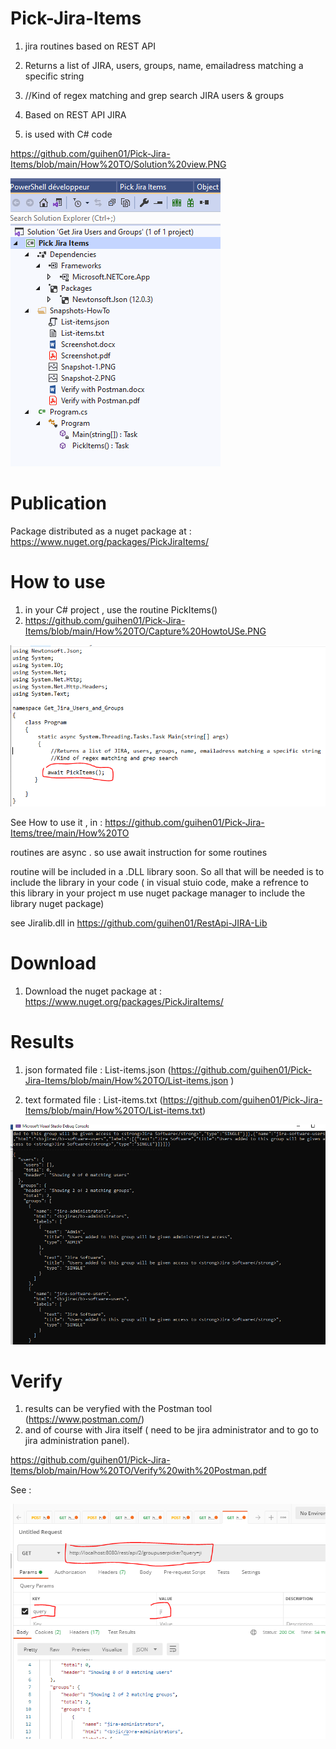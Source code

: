 # Pick-Jira-Items

1.  jira routines based on REST API
2. Returns a list of JIRA, users, groups, name, emailadress matching a specific string
3.   //Kind of regex matching and grep search  JIRA users & groups 
4. Based on REST API JIRA
 
3. is used with C# code 

 https://github.com/guihen01/Pick-Jira-Items/blob/main/How%20TO/Solution%20view.PNG

![alt text](https://github.com/guihen01/Pick-Jira-Items/blob/main/How%20TO/Solution%20view.PNG "Logo Title Text 1")

# Publication

Package distributed as a nuget package at :  https://www.nuget.org/packages/PickJiraItems/

# How to use

1. in your C# project , use the routine PickItems()
2. https://github.com/guihen01/Pick-Jira-Items/blob/main/How%20TO/Capture%20HowtoUSe.PNG

![alt text](https://github.com/guihen01/Pick-Jira-Items/blob/main/How%20TO/Capture%20HowtoUSe.PNG "Logo Title Text 1")

See How to use it , in : https://github.com/guihen01/Pick-Jira-Items/tree/main/How%20TO

routines are async . so use await instruction for some routines 

routine will be included in a .DLL library soon. So all that will be needed is to include the library in your code ( in visual stuio code, make a refrence to this library in your project m use nuget package manager to include the library nuget package) 

see Jiralib.dll in https://github.com/guihen01/RestApi-JIRA-Lib  


# Download
1. Download the nuget package at : https://www.nuget.org/packages/PickJiraItems/

# Results 

1. json formated file : List-items.json  (https://github.com/guihen01/Pick-Jira-Items/blob/main/How%20TO/List-items.json )

2. text formated file : List-items.txt  (https://github.com/guihen01/Pick-Jira-Items/blob/main/How%20TO/List-items.txt)

![alt text](https://github.com/guihen01/Pick-Jira-Items/blob/main/How%20TO/Snapshot-2.PNG  "Logo Title Text 1")


# Verify

1. results can be veryfied with the Postman tool (https://www.postman.com/) 
2. and of course with Jira itself ( need to be jira administrator and to go to jira administration panel). 

https://github.com/guihen01/Pick-Jira-Items/blob/main/How%20TO/Verify%20with%20Postman.pdf

See : 

![alt text](https://github.com/guihen01/Pick-Jira-Items/blob/main/How%20TO/Capture%20postman.PNG "Logo Title Text 1")

